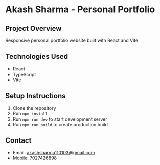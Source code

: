 # Akash Sharma - Personal Portfolio

## Project Overview
Responsive personal portfolio website built with React and Vite.

## Technologies Used
- React
- TypeScript
- Vite

## Setup Instructions
1. Clone the repository
2. Run `npm install`
3. Run `npm run dev` to start development server
4. Run `npm run build` to create production build

## Contact
- Email: akashsharma110103@gmail.com
- Mobile: 7027426898